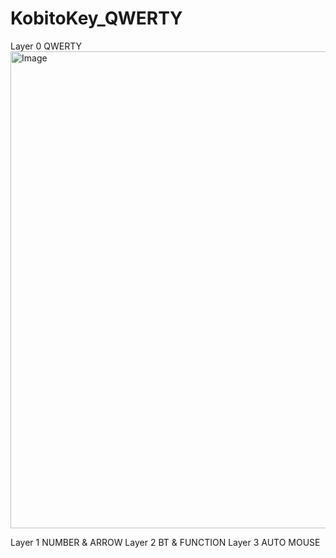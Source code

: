 # KobitoKey_QWERTY

Layer 0 QWERTY
<img width="1080" height="763" alt="Image" src="https://github.com/user-attachments/assets/8fb42544-2ff9-4490-8a05-7aedfbac4512" />

Layer 1 NUMBER & ARROW
Layer 2 BT & FUNCTION
Layer 3 AUTO MOUSE